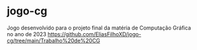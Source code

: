 # jogo-cg
Jogo desenvolvido para o projeto final da matéria de Computação Gráfica no ano de 2023
https://github.com/EliasFilhoXD/jogo-cg/tree/main/Trabalho%20de%20CG
